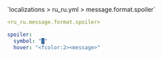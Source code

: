 <!--@include: @/parts/module/message/format/spoiler.md#title-->
<!--@include: @/parts/words.md#path--> `localizations > ru_ru.yml > message.format.spoiler`

<!--@include: @/parts/module/message/format/spoiler.md#explanation-->

<!--@include: @/parts/words.md#edit-->
```yaml
<ru_ru.message.format.spoiler>
```

<!--@include: @/parts/words.md#default-->
```yaml
spoiler:
  symbol: "█"
  hover: "<fcolor:2><message>"
```

<!--@include: @/parts/module/message/format/spoiler.md#parameters-->
<!--@include: @/parts/module/message/format/spoiler.md#localization-->